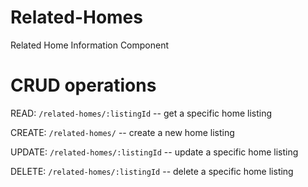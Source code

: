 # Related-Homes
Related Home Information Component

# CRUD operations

READ: `/related-homes/:listingId` -- get a specific home listing

CREATE: `/related-homes/` -- create a new home listing

UPDATE: `/related-homes/:listingId` -- update a specific home listing

DELETE: `/related-homes/:listingId` -- delete a specific home listing